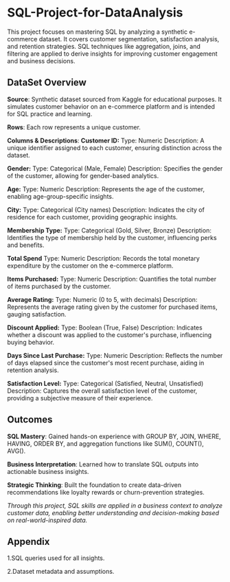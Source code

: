 # SQL-Project-for-DataAnalysis
This project focuses on mastering SQL by analyzing a synthetic e-commerce dataset. It covers customer segmentation, satisfaction analysis, and retention strategies. SQL techniques like aggregation, joins, and filtering are applied to derive insights for improving customer engagement and business decisions.



## DataSet Overview
**Source**: Synthetic dataset sourced from Kaggle for educational purposes. It simulates customer behavior on an e-commerce platform and is intended for SQL practice and learning.

**Rows**: Each row represents a unique customer.

**Columns & Descriptions**:
**Customer ID:**
Type: Numeric
Description: A unique identifier assigned to each customer, ensuring distinction across the dataset.

**Gender:**
Type: Categorical (Male, Female)
Description: Specifies the gender of the customer, allowing for gender-based analytics.

**Age:**
Type: Numeric
Description: Represents the age of the customer, enabling age-group-specific insights.

**City:**
Type: Categorical (City names)
Description: Indicates the city of residence for each customer, providing geographic insights.

**Membership Type:**
Type: Categorical (Gold, Silver, Bronze)
Description: Identifies the type of membership held by the customer, influencing perks and benefits.

**Total Spend**
Type: Numeric
Description: Records the total monetary expenditure by the customer on the e-commerce platform.

**Items Purchased:**
Type: Numeric
Description: Quantifies the total number of items purchased by the customer.

**Average Rating:**
Type: Numeric (0 to 5, with decimals)
Description: Represents the average rating given by the customer for purchased items, gauging satisfaction.

**Discount Applied:**
Type: Boolean (True, False)
Description: Indicates whether a discount was applied to the customer's purchase, influencing buying behavior.

**Days Since Last Purchase:**
Type: Numeric
Description: Reflects the number of days elapsed since the customer's most recent purchase, aiding in retention analysis.

**Satisfaction Level:**
Type: Categorical (Satisfied, Neutral, Unsatisfied)
Description: Captures the overall satisfaction level of the customer, providing a subjective measure of their experience.

## Outcomes 
**SQL Mastery**: Gained hands-on experience with GROUP BY, JOIN, WHERE, HAVING, ORDER BY, and aggregation functions like SUM(), COUNT(), AVG().

**Business Interpretation**: Learned how to translate SQL outputs into actionable business insights.

**Strategic Thinking**: Built the foundation to create data-driven recommendations like loyalty rewards or churn-prevention strategies.

_Through this project, SQL skills are applied in a business context to analyze customer data, enabling better understanding and decision-making based on real-world-inspired data._

## Appendix
1.SQL queries used for all insights.

2.Dataset metadata and assumptions.

